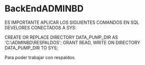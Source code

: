# BackEndADMINBD

ES IMPORTANTE APLICAR LOS SIGUIENTES COMANDOS EN SQL DEVELORES CONECTADOS A SYS:

CREATE OR REPLACE DIRECTORY DATA_PUMP_DIR AS 'C:\ADMINBD\RESPALDOS';
GRANT READ, WRITE ON DIRECTORY DATA_PUMP_DIR TO SYS;

Para poder trabajar con respaldos.